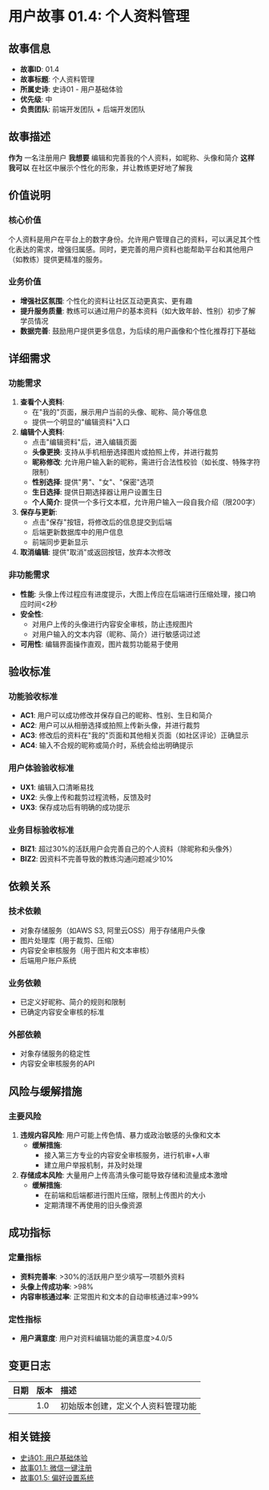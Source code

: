 # 用户故事 01.4: 个人资料管理

## 故事信息
- **故事ID**: 01.4
- **故事标题**: 个人资料管理
- **所属史诗**: 史诗01 - 用户基础体验
- **优先级**: 中
- **负责团队**: 前端开发团队 + 后端开发团队

## 故事描述

**作为** 一名注册用户
**我想要** 编辑和完善我的个人资料，如昵称、头像和简介
**这样我可以** 在社区中展示个性化的形象，并让教练更好地了解我

## 价值说明

### 核心价值
个人资料是用户在平台上的数字身份。允许用户管理自己的资料，可以满足其个性化表达的需求，增强归属感。同时，更完善的用户资料也能帮助平台和其他用户（如教练）提供更精准的服务。

### 业务价值
- **增强社区氛围**: 个性化的资料让社区互动更真实、更有趣
- **提升服务质量**: 教练可以通过用户的基本资料（如大致年龄、性别）初步了解学员情况
- **数据完善**: 鼓励用户提供更多信息，为后续的用户画像和个性化推荐打下基础

## 详细需求

### 功能需求
1.  **查看个人资料**:
    *   在"我的"页面，展示用户当前的头像、昵称、简介等信息
    *   提供一个明显的"编辑资料"入口
2.  **编辑个人资料**:
    *   点击"编辑资料"后，进入编辑页面
    *   **头像更换**: 支持从手机相册选择图片或拍照上传，并进行裁剪
    *   **昵称修改**: 允许用户输入新的昵称，需进行合法性校验（如长度、特殊字符限制）
    *   **性别选择**: 提供"男"、"女"、"保密"选项
    *   **生日选择**: 提供日期选择器让用户设置生日
    *   **个人简介**: 提供一个多行文本框，允许用户输入一段自我介绍（限200字）
3.  **保存与更新**:
    *   点击"保存"按钮，将修改后的信息提交到后端
    *   后端更新数据库中的用户信息
    *   前端同步更新显示
4.  **取消编辑**: 提供"取消"或返回按钮，放弃本次修改

### 非功能需求
-   **性能**: 头像上传过程应有进度提示，大图上传应在后端进行压缩处理，接口响应时间<2秒
-   **安全性**:
    *   对用户上传的头像进行内容安全审核，防止违规图片
    *   对用户输入的文本内容（昵称、简介）进行敏感词过滤
-   **可用性**: 编辑界面操作直观，图片裁剪功能易于使用

## 验收标准

### 功能验收标准
-   **AC1**: 用户可以成功修改并保存自己的昵称、性别、生日和简介
-   **AC2**: 用户可以从相册选择或拍照上传新头像，并进行裁剪
-   **AC3**: 修改后的资料在"我的"页面和其他相关页面（如社区评论）正确显示
-   **AC4**: 输入不合规的昵称或简介时，系统会给出明确提示

### 用户体验验收标准
-   **UX1**: 编辑入口清晰易找
-   **UX2**: 头像上传和裁剪过程流畅，反馈及时
-   **UX3**: 保存成功后有明确的成功提示

### 业务目标验收标准
-   **BIZ1**: 超过30%的活跃用户会完善自己的个人资料（除昵称和头像外）
-   **BIZ2**: 因资料不完善导致的教练沟通问题减少10%

## 依赖关系

### 技术依赖
-   对象存储服务（如AWS S3, 阿里云OSS）用于存储用户头像
-   图片处理库（用于裁剪、压缩）
-   内容安全审核服务（用于图片和文本审核）
-   后端用户账户系统

### 业务依赖
-   已定义好昵称、简介的规则和限制
-   已确定内容安全审核的标准

### 外部依赖
-   对象存储服务的稳定性
-   内容安全审核服务的API

## 风险与缓解措施

### 主要风险
1.  **违规内容风险**: 用户可能上传色情、暴力或政治敏感的头像和文本
    -   **缓解措施**:
        *   接入第三方专业的内容安全审核服务，进行机审+人审
        *   建立用户举报机制，并及时处理
2.  **存储成本风险**: 大量用户上传高清头像可能导致存储和流量成本激增
    -   **缓解措施**:
        *   在前端和后端都进行图片压缩，限制上传图片的大小
        *   定期清理不再使用的旧头像资源

## 成功指标

### 定量指标
-   **资料完善率**: >30%的活跃用户至少填写一项额外资料
-   **头像上传成功率**: >98%
-   **内容审核通过率**: 正常图片和文本的自动审核通过率>99%

### 定性指标
-   **用户满意度**: 用户对资料编辑功能的满意度>4.0/5

## 变更日志

| 日期 | 版本 | 描述 |
| :--- | :--- | :---------- |
|      | 1.0  | 初始版本创建，定义个人资料管理功能 |

## 相关链接

- [史诗01: 用户基础体验](../epics/epic-01-user-foundation.md)
- [故事01.1: 微信一键注册](story-01.1-wechat-registration.md)
- [故事01.5: 偏好设置系统](story-01.5-preference-settings.md) 